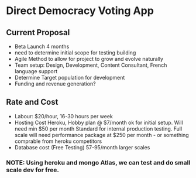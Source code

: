 # Direct Democracy Voting App

## Current Proposal
* Beta Launch 4 months
* need to determine initial scope for testing building
* Agile Method to allow for project to grow and evolve naturally
* Team setup: Design, Development, Content Consultant, French language support
* Determine Target population for development
* Funding and revenue generation?

## Rate and Cost
* Labour: $20/hour, 16-30 hours per week
* Hosting Cost Heroku, Hobby plan @ $7/month ok for initial setup. Will need min $50 per month Standard for internal production testing. Full scale will need performance package at $250 per month - or something comprable from heroku competitors
* Database cost (Free Testing) 57-95/month larger scales

### NOTE: Using heroku and mongo Atlas, we can test and do small scale dev for free. 
